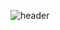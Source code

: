 ![header](https://capsule-render.vercel.app/api?type=shark&color=B2EFE0&text=Jo+Eun-bi+🐵&fontSize=30&fontColor=000000&animation=fadeIn)

